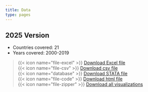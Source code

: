 ```yaml
---
title: Data
type: pages
---
```


## 2025 Version


* Countries covered: 21
* Years covered: 2000-2019  

> {{< icon name="file-excel" >}} [Download Excel file](2025/index_2025.xlsx)  
> {{< icon name="file-csv" >}} [Download csv file](2025/index_2025.csv)  
> {{< icon name="database" >}} [Download STATA file](2025/index_2025.dta)  
> {{< icon name="file-code" >}} [Download html file](2025/index_2025.html)  
> {{< icon name="file-zipper" >}} [Download all visualizations](2025/visualizations_2025.zip)


